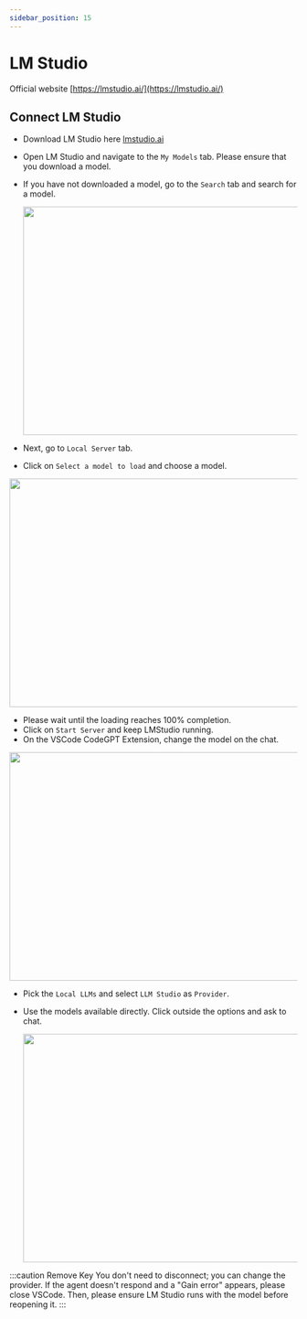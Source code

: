```yaml
---
sidebar_position: 15
---
```


# LM Studio

Official website [https://lmstudio.ai/](https://lmstudio.ai/)

## Connect LM Studio
- Download LM Studio here [lmstudio.ai](https://lmstudio.ai/)
- Open LM Studio and navigate to the `My Models` tab. Please ensure that you download a model.
- If you have not downloaded a model, go to the `Search` tab and search for a model.

  <p align="center"><img width="550" height="400" src="https://github.com/user-attachments/assets/1c55f614-9fff-449f-a5df-2a0655d6e7ec"/></p>

- Next, go to `Local Server` tab.
- Click on `Select a model to load` and choose a model.

<p align="center"><img width="550" height="400" src="https://github.com/user-attachments/assets/4286c491-2a27-435f-8aa5-4300733da972"/></p>

- Please wait until the loading reaches 100% completion.
- Click on `Start Server` and keep LMStudio running.
- On the VSCode CodeGPT Extension, change the model on the chat.

<p align="center"><img width="550" height="400" src="https://github.com/user-attachments/assets/654fde38-2dac-453c-9769-830a70086504"/></p>

- Pick the `Local LLMs` and select `LLM Studio` as `Provider`.
- Use the models available directly. Click outside the options and ask to chat.

  <p align="center"><img width="550" height="400" src="https://github.com/user-attachments/assets/3d79427b-efc1-46d7-84ba-21a5870993d4"/></p>

:::caution Remove Key 
You don't need to disconnect; you can change the provider. If the agent doesn't respond and a "Gain error" appears, please close VSCode. Then, please ensure LM Studio runs with the model before reopening it.
:::

   
